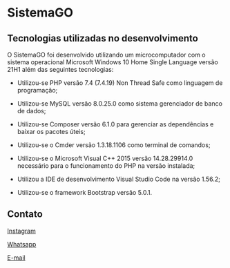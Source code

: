 # SistemaGO
## Tecnologias utilizadas no desenvolvimento
O SistemaGO foi desenvolvido utilizando um microcomputador com o sistema operacional Microsoft Windows 10 Home Single Language versão 21H1 além das seguintes tecnologias:

* Utilizou-se PHP versão 7.4 (7.4.19) Non Thread Safe como linguagem de programação;

* Utilizou-se MySQL versão 8.0.25.0 como sistema gerenciador de banco de dados;

* Utilizou-se Composer versão 6.1.0 para gerenciar as dependências e baixar os pacotes úteis;

* Utilizou-se o Cmder versão 1.3.18.1106 como terminal de comandos;

* Utilizou-se o Microsoft Visual C++ 2015 versão 14.28.29914.0 necessário para o funcionamento do PHP na versão instalada;

* Utilizou a IDE de desenvolvimento Visual Studio Code na versão 1.56.2;

* Utilizou-se o framework Bootstrap versão 5.0.1.

## Contato
[Instagram](https://www.instagram.com/marcosvha/)

[Whatsapp](https://api.whatsapp.com/send?phone=5547991768278)

[E-mail](mailto:mcs754@gmail.com)